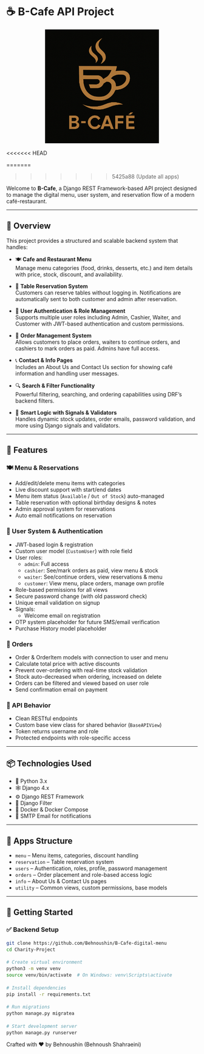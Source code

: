 # ☕ B-Cafe API Project
<p align="center">
  <img src="images/B-Cafe.png" alt="B-Cafe Logo" width="300"/>
</p>
<<<<<<< HEAD

=======
>>>>>>> 5425a88 (Update all apps)

Welcome to **B-Cafe**, a Django REST Framework-based API project designed to manage the digital menu, user system, and reservation flow of a modern café-restaurant.

---

## 🧩 Overview

This project provides a structured and scalable backend system that handles:

- 🍽️ **Cafe and Restaurant Menu**  
  Manage menu categories (food, drinks, desserts, etc.) and item details with price, stock, discount, and availability.

- 📅 **Table Reservation System**  
  Customers can reserve tables without logging in. Notifications are automatically sent to both customer and admin after reservation.

- 👥 **User Authentication & Role Management**  
  Supports multiple user roles including Admin, Cashier, Waiter, and Customer with JWT-based authentication and custom permissions.

- 🧾 **Order Management System**  
  Allows customers to place orders, waiters to continue orders, and cashiers to mark orders as paid. Admins have full access.

- 📞 **Contact & Info Pages**  
  Includes an About Us and Contact Us section for showing café information and handling user messages.

- 🔍 **Search & Filter Functionality**  
  Powerful filtering, searching, and ordering capabilities using DRF’s backend filters.

- 🧠 **Smart Logic with Signals & Validators**  
  Handles dynamic stock updates, order emails, password validation, and more using Django signals and validators.

---

## 🔧 Features

### 🍽️ Menu & Reservations
- Add/edit/delete menu items with categories
- Live discount support with start/end dates
- Menu item status (`Available` / `Out of Stock`) auto-managed
- Table reservation with optional birthday designs & notes
- Admin approval system for reservations
- Auto email notifications on reservation

### 👥 User System & Authentication
- JWT-based login & registration
- Custom user model (`CustomUser`) with role field
- User roles:
  - `admin`: Full access
  - `cashier`: See/mark orders as paid, view menu & stock
  - `waiter`: See/continue orders, view reservations & menu
  - `customer`: View menu, place orders, manage own profile
- Role-based permissions for all views
- Secure password change (with old password check)
- Unique email validation on signup
- Signals:
  - Welcome email on registration
- OTP system placeholder for future SMS/email verification
- Purchase History model placeholder

### 🧾 Orders
- Order & OrderItem models with connection to user and menu
- Calculate total price with active discounts
- Prevent over-ordering with real-time stock validation
- Stock auto-decreased when ordering, increased on delete
- Orders can be filtered and viewed based on user role
- Send confirmation email on payment

### 💬 API Behavior
- Clean RESTful endpoints
- Custom base view class for shared behavior (`BaseAPIView`)
- Token returns username and role
- Protected endpoints with role-specific access

---

## 📦 Technologies Used

- 🐍 Python 3.x  
- 🕸️ Django 4.x  
- ⚙️ Django REST Framework  
- 🔎 Django Filter  
- 🐳 Docker & Docker Compose  
- 📨 SMTP Email for notifications

---

## 📁 Apps Structure

- `menu` – Menu items, categories, discount handling  
- `reservation` – Table reservation system  
- `users` – Authentication, roles, profile, password management  
- `orders` – Order placement and role-based access logic  
- `info` – About Us & Contact Us pages  
- `utility` – Common views, custom permissions, base models

---

## 🚀 Getting Started

### ✅ Backend Setup

```bash
git clone https://github.com/Behnoushin/B-Cafe-digital-menu
cd Charity-Project

# Create virtual environment
python3 -m venv venv
source venv/bin/activate  # On Windows: venv\Scripts\activate

# Install dependencies
pip install -r requirements.txt

# Run migrations
python manage.py migratea

# Start development server
python manage.py runserver
```

Crafted with ❤️ by Behnoushin (Behnoush Shahraeini)

